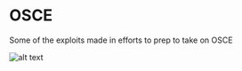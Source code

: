 # OSCE
Some of the exploits made in efforts to prep to take on OSCE  

![alt text](https://media.giphy.com/media/5mgEKepyqjpU4/giphy.gif)
